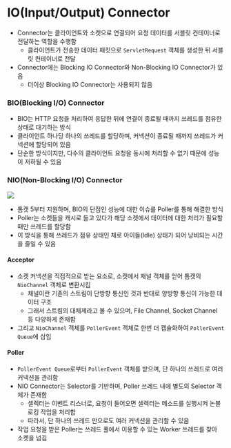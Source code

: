 # IO(Input/Output) Connector

* Connector는 클라이언트와 소켓으로 연결되어 요청 데이터를 서블릿 컨테이너로 전달하는 역할을 수행함
	* 클라이언트가 전송한 데이터 패킷으로 `ServletRequest` 객체를 생성한 뒤 서블릿 컨테이너로 전달
* Connector에는 Blocking IO Connector와 Non-Blocking IO Connector가 있음
	* 더이상 Blocking IO Connector는 사용되지 않음

### BIO(Blocking I/O) Connector

* BIO는 HTTP 요청을 처리하여 응답한 뒤에 연결이 종료될 때까지 쓰레드를 점유한 상태로 대기하는 방식
* 클라이언트 하나당 하나의 쓰레드를 할당하며, 커넥션이 종료될 때까지 쓰레드가 커넥션에 할당되어 있음
* 단순한 방식이지만, 다수의 클라이언트 요청을 동시에 처리할 수 없기 때문에 성능이 저하될 수 있음

### NIO(Non-Blocking I/O) Connector

![](https://img1.daumcdn.net/thumb/R1280x0/?scode=mtistory2&fname=https%3A%2F%2Fblog.kakaocdn.net%2Fdn%2FmJTm2%2FbtssfRPiyxC%2Fa3XuzahhOKfukvNXmlSSp0%2Fimg.png)

* 톰캣 5부터 지원하며, BIO의 단점인 성능에 대한 이슈를 Poller를 통해 해결한 방식
* Poller는 소켓들을 캐시로 들고 있다가 해당 소켓에서 데이터에 대한 처리가 필요할 때만 쓰레드를 할당함
* 이 방식을 통해 쓰레드가 점유 상태인 채로 아이들(Idle) 상태가 되어 낭비되는 시간을 줄일 수 있음
#### Acceptor
* 소켓 커넥션을 직접적으로 받는 요소로, 소켓에서 채널 객체를 얻어 톰캣의 `NioChannel` 객체로 변환시킴
	* 채널이란 기존의 스트림이 단방향 통신인 것과 반대로 양방향 통신이 가능한 데이터 구조
	* 그래서 스트림의 대체제라고 볼 수 있으며, File Channel, Socket Channel 등 다양하게 존재함
* 그리고 `NioChannel` 객체를 `PollerEvent` 객체로 한번 더 캡슐화하여 `PollerEvent Queue`에 삽입

#### Poller
* `PollerEvent Queue`로부터 `PollerEvent` 객체를 받으며, 단 하나의 쓰레드로 여러 커넥션을 관리함
* NIO Connector는 Selector를 기반하며, Poller 쓰레드 내에 별도의 Selector 객체가 존재함
	* 셀렉터는 이벤트 리스너로, 요청이 들어오면 셀렉터는 메소드를 실행시켜 논블로킹 작업을 처리함
	* 따라서, 단 하나의 쓰레드 만으로도 여러 커넥션을 관리할 수 있음
* 작업 요청을 받은 Poller는 쓰레드 풀에서 이용할 수 있는 Worker 쓰레드를 찾아 소켓을 넘김